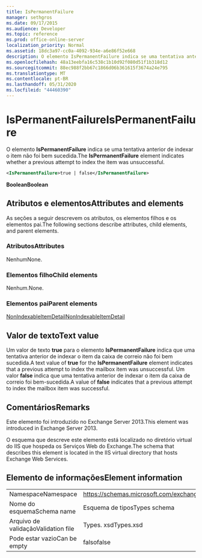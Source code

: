 ```yaml
---
title: IsPermanentFailure
manager: sethgros
ms.date: 09/17/2015
ms.audience: Developer
ms.topic: reference
ms.prod: office-online-server
localization_priority: Normal
ms.assetid: 18dc3a97-cc0a-4092-934e-a6e86f52e668
description: O elemento IsPermanentFailure indica se uma tentativa anterior de indexar o item não foi bem sucedida.
ms.openlocfilehash: 48a13eebfa16c538c1b10d92f080d51f1b318d12
ms.sourcegitcommit: 88ec988f2bb67c1866d06b361615f3674a24e795
ms.translationtype: MT
ms.contentlocale: pt-BR
ms.lasthandoff: 05/31/2020
ms.locfileid: "44460390"
---
```

# <a name="ispermanentfailure"></a><span data-ttu-id="27ab8-103">IsPermanentFailure</span><span class="sxs-lookup"><span data-stu-id="27ab8-103">IsPermanentFailure</span></span>

<span data-ttu-id="27ab8-104">O elemento **IsPermanentFailure** indica se uma tentativa anterior de indexar o item não foi bem sucedida.</span><span class="sxs-lookup"><span data-stu-id="27ab8-104">The **IsPermanentFailure** element indicates whether a previous attempt to index the item was unsuccessful.</span></span> 
  
```XML
<IsPermanentFailure>true | false</IsPermanentFailure>
```

 <span data-ttu-id="27ab8-105">**Boolean**</span><span class="sxs-lookup"><span data-stu-id="27ab8-105">**Boolean**</span></span>
## <a name="attributes-and-elements"></a><span data-ttu-id="27ab8-106">Atributos e elementos</span><span class="sxs-lookup"><span data-stu-id="27ab8-106">Attributes and elements</span></span>

<span data-ttu-id="27ab8-107">As seções a seguir descrevem os atributos, os elementos filhos e os elementos pai.</span><span class="sxs-lookup"><span data-stu-id="27ab8-107">The following sections describe attributes, child elements, and parent elements.</span></span>
  
### <a name="attributes"></a><span data-ttu-id="27ab8-108">Atributos</span><span class="sxs-lookup"><span data-stu-id="27ab8-108">Attributes</span></span>

<span data-ttu-id="27ab8-109">Nenhum</span><span class="sxs-lookup"><span data-stu-id="27ab8-109">None.</span></span>
  
### <a name="child-elements"></a><span data-ttu-id="27ab8-110">Elementos filho</span><span class="sxs-lookup"><span data-stu-id="27ab8-110">Child elements</span></span>

<span data-ttu-id="27ab8-111">Nenhum.</span><span class="sxs-lookup"><span data-stu-id="27ab8-111">None.</span></span>
  
### <a name="parent-elements"></a><span data-ttu-id="27ab8-112">Elementos pai</span><span class="sxs-lookup"><span data-stu-id="27ab8-112">Parent elements</span></span>

[<span data-ttu-id="27ab8-113">NonIndexableItemDetail</span><span class="sxs-lookup"><span data-stu-id="27ab8-113">NonIndexableItemDetail</span></span>](nonindexableitemdetail.md)
  
## <a name="text-value"></a><span data-ttu-id="27ab8-114">Valor de texto</span><span class="sxs-lookup"><span data-stu-id="27ab8-114">Text value</span></span>

<span data-ttu-id="27ab8-115">Um valor de texto **true** para o elemento **IsPermanentFailure** indica que uma tentativa anterior de indexar o item da caixa de correio não foi bem sucedida.</span><span class="sxs-lookup"><span data-stu-id="27ab8-115">A text value of **true** for the **IsPermanentFailure** element indicates that a previous attempt to index the mailbox item was unsuccessful.</span></span> <span data-ttu-id="27ab8-116">Um valor **false** indica que uma tentativa anterior de indexar o item da caixa de correio foi bem-sucedida.</span><span class="sxs-lookup"><span data-stu-id="27ab8-116">A value of **false** indicates that a previous attempt to index the mailbox item was successful.</span></span> 
  
## <a name="remarks"></a><span data-ttu-id="27ab8-117">Comentários</span><span class="sxs-lookup"><span data-stu-id="27ab8-117">Remarks</span></span>

<span data-ttu-id="27ab8-118">Este elemento foi introduzido no Exchange Server 2013.</span><span class="sxs-lookup"><span data-stu-id="27ab8-118">This element was introduced in Exchange Server 2013.</span></span>
  
<span data-ttu-id="27ab8-119">O esquema que descreve este elemento está localizado no diretório virtual do IIS que hospeda os Serviços Web do Exchange.</span><span class="sxs-lookup"><span data-stu-id="27ab8-119">The schema that describes this element is located in the IIS virtual directory that hosts Exchange Web Services.</span></span>
  
## <a name="element-information"></a><span data-ttu-id="27ab8-120">Elemento de informações</span><span class="sxs-lookup"><span data-stu-id="27ab8-120">Element information</span></span>

|||
|:-----|:-----|
|<span data-ttu-id="27ab8-121">Namespace</span><span class="sxs-lookup"><span data-stu-id="27ab8-121">Namespace</span></span>  <br/> |https://schemas.microsoft.com/exchange/services/2006/types  <br/> |
|<span data-ttu-id="27ab8-122">Nome do esquema</span><span class="sxs-lookup"><span data-stu-id="27ab8-122">Schema name</span></span>  <br/> |<span data-ttu-id="27ab8-123">Esquema de tipos</span><span class="sxs-lookup"><span data-stu-id="27ab8-123">Types schema</span></span>  <br/> |
|<span data-ttu-id="27ab8-124">Arquivo de validação</span><span class="sxs-lookup"><span data-stu-id="27ab8-124">Validation file</span></span>  <br/> |<span data-ttu-id="27ab8-125">Types. xsd</span><span class="sxs-lookup"><span data-stu-id="27ab8-125">Types.xsd</span></span>  <br/> |
|<span data-ttu-id="27ab8-126">Pode estar vazio</span><span class="sxs-lookup"><span data-stu-id="27ab8-126">Can be empty</span></span>  <br/> |<span data-ttu-id="27ab8-127">falso</span><span class="sxs-lookup"><span data-stu-id="27ab8-127">false</span></span>  <br/> |
   

